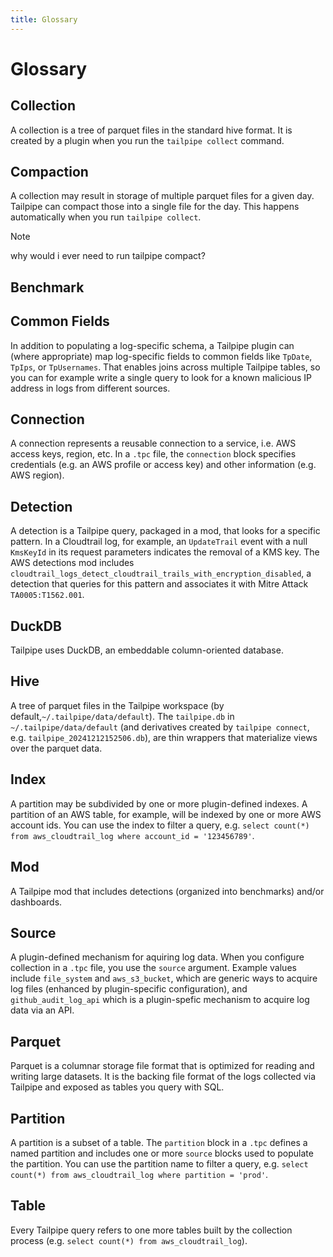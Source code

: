 ```yaml
---
title: Glossary
---
```


# Glossary

## Collection

A collection is a tree of parquet files in the standard hive format. It is created by a plugin when you run the `tailpipe collect` command. 

## Compaction

A collection may result in storage of multiple parquet files for a given day. Tailpipe can compact those into a single file for the day. This happens automatically when you run `tailpipe collect`.

>[!NOTE]
> why would i ever need to run tailpipe compact?

## Benchmark

## Common Fields

In addition to populating a log-specific schema, a Tailpipe plugin can (where appropriate) map log-specific fields to common fields like `TpDate`, `TpIps`, or `TpUsernames`. That enables joins across multiple Tailpipe tables, so you can for example write a single query to look for a known malicious IP address in logs from different sources.

## Connection

A connection represents a reusable connection to a service, i.e. AWS access keys, region, etc. In a `.tpc` file, the `connection` block specifies credentials (e.g. an AWS profile or access key) and other information (e.g. AWS region).

## Detection

A detection is a Tailpipe query, packaged in a mod, that looks for a specific pattern. In a Cloudtrail log, for example, an `UpdateTrail` event with a null `KmsKeyId` in its request parameters indicates the removal of a KMS key. The AWS detections mod includes `cloudtrail_logs_detect_cloudtrail_trails_with_encryption_disabled`, a detection that queries for this pattern and associates it with Mitre Attack `TA0005:T1562.001`.

## DuckDB

Tailpipe uses DuckDB, an embeddable column-oriented database.

## Hive

A tree of parquet files in the Tailpipe workspace (by default,`~/.tailpipe/data/default`). The `tailpipe.db` in `~/.tailpipe/data/default` (and derivatives created by `tailpipe connect`, e.g. `tailpipe_20241212152506.db`), are thin wrappers that materialize views over the parquet data.

## Index

A partition may be subdivided by one or more plugin-defined indexes. A partition of an AWS table, for example, will be indexed by one or more AWS account ids. You can use the index to filter a query, e.g. `select count(*) from aws_cloudtrail_log where account_id = '123456789'`.  

## Mod

A Tailpipe mod that includes detections (organized into benchmarks) and/or dashboards.

## Source

A plugin-defined mechanism for aquiring log data. When you configure collection in a `.tpc` file, you use the `source` argument. Example values include `file_system` and `aws_s3_bucket`, which are generic ways to acquire log files (enhanced by plugin-specific configuration), and `github_audit_log_api` which is a plugin-spefic mechanism to acquire log data via an API.

## Parquet

Parquet is a columnar storage file format that is optimized for reading and writing large datasets. It is the backing file format of the logs collected via Tailpipe and exposed as tables you query with SQL.

## Partition

A partition is a subset of a table. The `partition` block in a `.tpc` defines a named partition and includes one or more `source` blocks used to populate the partition. You can use the partition name to filter a query, e.g. `select count(*) from aws_cloudtrail_log where partition = 'prod'`.

## Table

Every Tailpipe query refers to one more tables built by the collection process (e.g. `select count(*) from aws_cloudtrail_log`).

